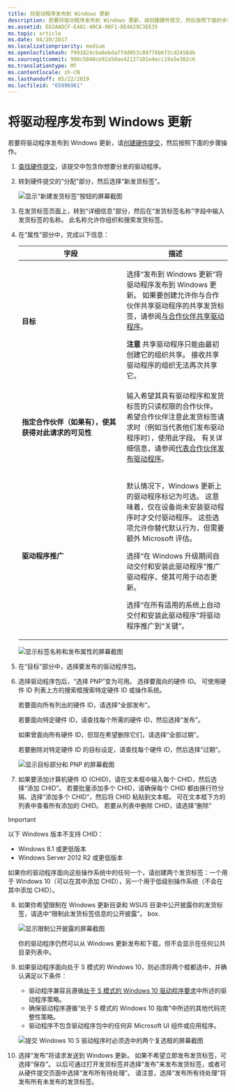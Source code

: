 ```yaml
---
title: 将驱动程序发布到 Windows 更新
description: 若要将驱动程序发布到 Windows 更新，请创建硬件提交，然后按照下面的步骤操作。
ms.assetid: E62AADCF-E481-40CA-98F1-BE4629C3EE35
ms.topic: article
ms.date: 04/20/2017
ms.localizationpriority: medium
ms.openlocfilehash: f991824cba8ebda7fdd053c89776b6f2cd2458db
ms.sourcegitcommit: 998c5840ce92a50ae42127101e4ecc19a5e362c6
ms.translationtype: MT
ms.contentlocale: zh-CN
ms.lasthandoff: 05/22/2019
ms.locfileid: "65996961"
---
```

# <a name="publish-a-driver-to-windows-update"></a>将驱动程序发布到 Windows 更新


若要将驱动程序发布到 Windows 更新，请[创建硬件提交](create-a-new-hardware-submission.md)，然后按照下面的步骤操作。

1. [查找硬件提交](manage-your-hardware-submissions.md)，该提交中包含你想要分发的驱动程序。

2. 转到硬件提交的“分配”部分，然后选择“新发货标签”。

   ![显示“新建发货标签”按钮的屏幕截图](images/publish-new-shipping-label.png)

3. 在发货标签页面上，转到“详细信息”部分，然后在“发货标签名称”字段中输入发货标签的名称。 此名称允许你组织和搜索发货标签。

4. 在“属性”部分中，完成以下信息：

   <table>
   <colgroup>
   <col width="50%" />
   <col width="50%" />
   </colgroup>
   <thead>
   <tr class="header">
   <th>字段</th>
   <th>描述</th>
   </tr>
   </thead>
   <tbody>
   <tr class="odd">
   <td><p><strong>目标</strong></p></td>
   <td><p>选择“发布到 Windows 更新”将驱动程序发布到 Windows 更新。 如果要创建允许你与合作伙伴共享驱动程序的共享发货标签，请参阅<a href="sharing-drivers-with-your-partners.md" data-raw-source="[Share a driver with a partner](sharing-drivers-with-your-partners.md)">与合作伙伴共享驱动程序</a>。</p>
   <div class="alert">
   <strong>注意</strong>  共享驱动程序只能由最初创建它的组织共享。 接收共享驱动程序的组织无法再次共享它。
   </div>
   <div>
     
   </div></td>
   </tr>
   <tr class="even">
   <td><p><strong>指定合作伙伴（如果有），使其获得对此请求的可见性</strong></p></td>
   <td><p>输入希望其具有驱动程序和发货标签的只读权限的合作伙伴。 希望合作伙伴注意此发货标签请求时（例如当代表他们发布驱动程序时），使用此字段。 有关详细信息，请参阅<a href="https://msdn.microsoft.com/library/windows/hardware/mt786462" data-raw-source="[Publish a driver on behalf of a partner](https://msdn.microsoft.com/library/windows/hardware/mt786462)">代表合作伙伴发布驱动程序</a>。</p></td>
   </tr>
   <tr class="odd">
   <td><p><strong>驱动程序推广</strong></p></td>
   <td><p>默认情况下，Windows 更新上的驱动程序标记为可选。 这意味着，仅在设备尚未安装驱动程序时才交付驱动程序。 这些选项允许你替代默认行为，但需要额外 Microsoft 评估。</p>
   <p>选择“在 Windows 升级期间自动交付和安装此驱动程序”推广驱动程序，使其可用于动态更新。</p>
   <p>选择“在所有适用的系统上自动交付和安装此驱动程序”将驱动程序推广到“关键”。</p></td>
   </tr>
   </tbody>
   </table>

   ![显示标签名称和发布属性的屏幕截图](images/label-name-and-properties-windows-update.png)

5. 在“目标”部分中，选择要发布的驱动程序包。

6. 选择驱动程序包后，“选择 PNP”变为可用。 选择要面向的硬件 ID。 可使用硬件 ID 列表上方的搜索框搜索特定硬件 ID 或操作系统。

   若要面向所有列出的硬件 ID，请选择“全部发布”。

   若要面向特定硬件 ID，请查找每个所需的硬件 ID，然后选择“发布”。

   如果曾面向所有硬件 ID，但现在希望删除它们，请选择“全部过期”。

   若要删除对特定硬件 ID 的目标设定，请查找每个硬件 ID，然后选择“过期”。

   ![显示目标部分和 PNP 的屏幕截图](images/publish-targeting-windows-update.png)

7. 如果要添加计算机硬件 ID (CHID)，请在文本框中输入每个 CHID，然后选择“添加 CHID”。 若要批量添加多个 CHID，请确保每个 CHID 都由换行符分隔、选择“添加多个 CHID”，然后将 CHID 粘贴到文本框。 可在文本框下方的列表中查看所有添加的 CHID。 若要从列表中删除 CHID，请选择“删除”

>[!IMPORTANT]
> 以下 Windows 版本不支持 CHID：
> * Windows 8.1 或更低版本
> * Windows Server 2012 R2 或更低版本
>
> 如果你的驱动程序面向这些操作系统中的任何一个，请创建两个发货标签：一个用于 Windows 10（可以在其中添加 CHID），另一个用于低级别操作系统（不会在其中添加 CHID）。



8. 如果你希望限制在 Windows 更新目录和 WSUS 目录中公开披露你的发货标签，请选中“限制此发货标签信息的公开披露”。 box.  

   ![显示限制公开披露的屏幕截图](images/limit-public-disclosure.PNG)

   你的驱动程序仍然可以从 Windows 更新发布和下载，但不会显示在任何公共目录列表中。

9. 如果驱动程序面向处于 S 模式的 Windows 10，则必须将两个框都选中，并确认满足以下条件：

   * 驱动程序兼容且遵循[处于 S 模式的 Windows 10 驱动程序要求](https://docs.microsoft.com/windows-hardware/drivers/install/Windows10SDriverRequirements)中所述的驱动程序策略。
   * 确保驱动程序遵循“处于 S 模式的 Windows 10 指南”中所述的其他代码完整性策略。
   * 驱动程序不包含驱动程序包中的任何非 Microsoft UI 组件或应用程序。

   ![提交 Windows 10 S 驱动程序时必须选中的两个复选框的屏幕截图](images/win-cloud-checkboxes.png)

10. 选择“发布”将请求发送到 Windows 更新。 如果不希望立即发布发货标签，可选择“保存”。 以后可通过打开发货标签并选择“发布”来发布发货标签，或者可从硬件提交页面中选择“发布所有待处理”。 请注意，选择“发布所有待处理”将发布所有未发布的发货标签。

 

 

